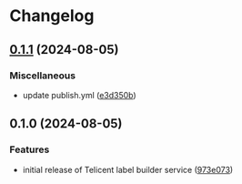 # Changelog

## [0.1.1](https://github.com/telicent-oss/label-builder-service/compare/v0.1.0...v0.1.1) (2024-08-05)


### Miscellaneous

* update publish.yml ([e3d350b](https://github.com/telicent-oss/label-builder-service/commit/e3d350bed93db136e9ff3537cd5a65ca24c1ffbe))

## 0.1.0 (2024-08-05)


### Features

* initial release of Telicent label builder service ([973e073](https://github.com/telicent-oss/label-builder-service/commit/973e073a2dff0c5f0b4fec5ee70eb46e906f5f26))
